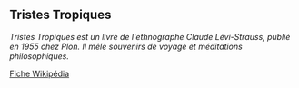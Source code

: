## Tristes Tropiques

_Tristes Tropiques est un livre de l'ethnographe Claude Lévi-Strauss, publié en 1955 chez Plon. Il mêle souvenirs de voyage et méditations philosophiques._

[Fiche Wikipédia](https://fr.wikipedia.org/wiki/Tristes_Tropiques)
